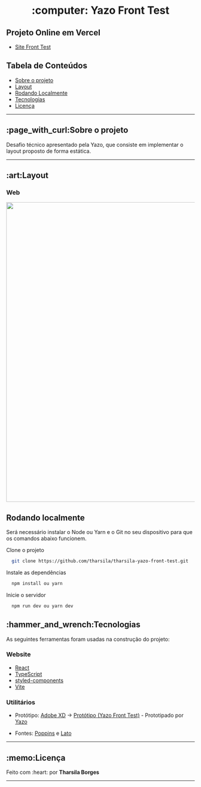  <h1 align="center">:computer: Yazo Front Test</h1>
 
 <h2>Projeto Online em Vercel</h2>
 <ul>
  <li><a href="https://tharsila-yazo-front-test.vercel.app/"> Site Front Test</a></li>
 </ul>
 
 <h2>Tabela de Conteúdos</h2>
  <ul>
   <li><a href="#sobre-o-projeto">Sobre o projeto</a></li>
   <li><a href="#layout">Layout</a></li>
   <li><a href="#rodando-localmente">Rodando Localmente</a></li>
   <li><a href="#tecnologias">Tecnologias</a></li>
   <li><a href="#licença">Licença</a></li>
  </ul>
  
<hr>
 
<h2 id="sobre-o-projeto"> :page_with_curl:Sobre o projeto</h2>
<p>Desafio técnico apresentado pela Yazo, que consiste em implementar o layout proposto de forma estática.<p>
<hr>
 
 <h2 id="layout">:art:Layout</h2>
 <h3>Web</h3>
 
<div align="center">
  <img align="center" src ="https://user-images.githubusercontent.com/89864249/188996241-1107eb17-2399-48ca-a055-eb906d1166d4.PNG" width="800px"/>
</div>

 <h2 id="rodando-localmente">Rodando localmente</h2>
<p>Será necessário instalar o Node ou Yarn e o Git no seu dispositivo para que os comandos abaixo funcionem.</p>

Clone o projeto

```bash
  git clone https://github.com/tharsila/tharsila-yazo-front-test.git
```

Instale as dependências

```bash
  npm install ou yarn
```

Inicie o servidor

```bash
  npm run dev ou yarn dev
```


<h2 id="tecnologias">:hammer_and_wrench:Tecnologias</h2>
<p>As seguintes ferramentas foram usadas na construção do projeto:</p>
 
<h3>Website</h3>
<ul>
 <li><a href="https://pt-br.reactjs.org/">React</a></li>
 <li><a href="https://www.typescriptlang.org/">TypeScript</a></li>
 <li><a href="https://styled-components.com/t">styled-components</a></li>
  <li><a href="https://vitejs.dev/">Vite</a></li>
</ul>
 
<h3>Utilitários</h3>
<ul>
  <li><p>Protótipo: <a href="https://www.adobe.com/br/products/xd.html">Adobe XD</a> → <a href="https://xd.adobe.com/view/a54d3376-97b2-4ad0-8636-c32938ac7ec5-f01e/">
  Protótipo (Yazo Front Test)</a> - Prototipado por <a href="https://www.yazo.com.br/">Yazo<a/></p></li>
 <li><p>Fontes: <a href="https://fonts.google.com/specimen/poppins">Poppins</a> e <a href="https://fonts.google.com/specimen/Lato">Lato</a></p></li>
</ul>

<hr>
 
<h2 id="licença">:memo:Licença</h2>
<p> Feito com :heart: por <strong>Tharsila Borges</strong></p>

<hr>
